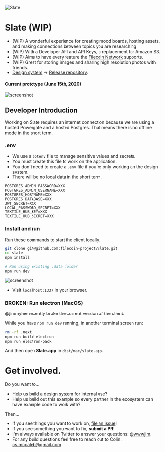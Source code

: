 ![Slate](https://user-images.githubusercontent.com/310223/88096926-48f21880-cb4c-11ea-803f-1984f4515651.png)

# Slate (WIP)

- (WIP) A wonderful experience for creating mood boards, hosting assets, and making connections between topics you are researching
- (WIP) With a Developer API and API Keys, a replacement for Amazon S3.
- (WIP) Aims to have every feature the [Filecoin Network](https://filecoin.io) supports.
- (WIP) Great for storing images and sharing high resolution photos with friends.
- [Design system](https://slate.host/system) -> [Release repository](https://github.com/filecoin-project/slate-react-system).

#### Current prototype (June 15th, 2020)

![screenshot](https://user-images.githubusercontent.com/310223/84873452-1c704b80-b038-11ea-8398-4a73c4d9850e.png)

## Developer Introduction

Working on Slate requires an internet connection because we are using a hosted Powergate and a hosted Postgres. That means there is no offline mode in the short term.

### .env

- We use a `dotenv` file to manage sensitive values and secrets.
- You must create this file to work on the application.
- You don't need to create a `.env` file if you're only working on the design system.
- There will be no local data in the short term.

```
POSTGRES_ADMIN_PASSWORD=XXX
POSTGRES_ADMIN_USERNAME=XXX
POSTGRES_HOSTNAME=XXX
POSTGRES_DATABASE=XXX
JWT_SECRET=XXX
LOCAL_PASSWORD_SECRET=XXX
TEXTILE_HUB_KEY=XXX
TEXTILE_HUB_SECRET=XXX
```

### Install and run

Run these commands to start the client locally.

```sh
git clone git@github.com:filecoin-project/slate.git
cd slate
npm install

# Run using existing .data folder
npm run dev
```

![screenshot](https://user-images.githubusercontent.com/310223/84878302-7d028700-b03e-11ea-82c4-c53dca9d7e65.png)

- Visit `localhost:1337` in your browser.

### BROKEN: Run electron (MacOS)

@jimmylee recently broke the current version of the client.

While you have `npm run dev` running, in another terminal screen run:

```sh
rm -rf .next
npm run build-electron
npm run electron-pack
```

And then open **Slate.app** in `dist/mac/slate.app`.

# Get involved.

Do you want to...

- Help us build a design system for internal use?
- Help us build out this example so every partner in the ecosystem can have example code to work with?

Then...

- If you see things you want to work on, [file an issue](https://github.com/filecoin-project/slate/issues)!
- If you see something you want to fix, **submit a PR**!
- I'm always available on Twitter to answer your questions: [@wwwjim](https://www.twitter.com/wwwjim).
- For any build questions feel free to reach out to Colin: <cs.mccaleb@gmail.com>
